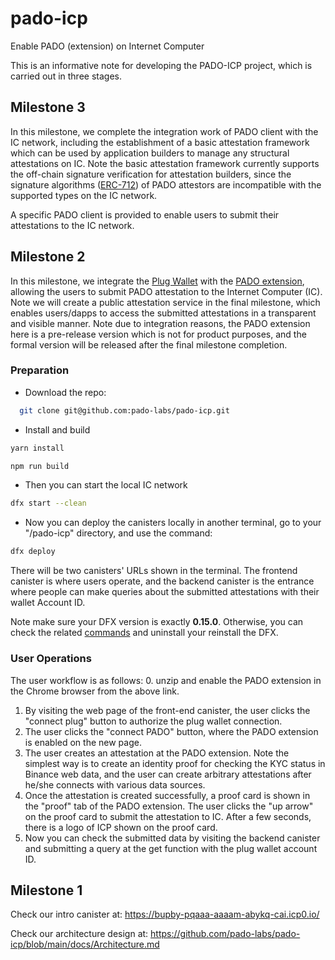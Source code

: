# pado-icp
Enable PADO (extension) on Internet Computer

This is an informative note for developing the PADO-ICP project, which is carried out in three stages.

## Milestone 3 

In this milestone, we complete the integration work of PADO client with the IC network, including the establishment of a basic attestation framework which can be used by application builders to manage any structural attestations on IC. Note the basic attestation framework currently supports the off-chain signature verification for attestation builders, since the signature algorithms ([ERC-712](https://eips.ethereum.org/EIPS/eip-712)) of PADO attestors are incompatible with the supported types on the IC network. 

A specific PADO client is provided to enable users to submit their attestations to the IC network. 


## Milestone 2

In this milestone, we integrate the [Plug Wallet](https://plugwallet.ooo/) with the [PADO extension](https://github.com/pado-labs/pado-icp/blob/main/PADO_extension_ICP_dev.zip), allowing the users to submit PADO attestation to the Internet Computer (IC). Note we will create a public attestation service in the final milestone, which enables users/dapps to access the submitted attestations in a transparent and visible manner. Note due to integration reasons, the PADO extension here is a pre-release version which is not for product purposes, and the formal version will be released after the final milestone completion.

### Preparation
* Download the repo:
```sh
  git clone git@github.com:pado-labs/pado-icp.git
```
* Install and build
```sh
yarn install
```
```sh
npm run build
```
* Then you can start the local IC network
```sh
dfx start --clean
```
* Now you can deploy the canisters locally in another terminal,
go to your "/pado-icp" directory, and use the command:
```sh
dfx deploy
```
There will be two canisters' URLs shown in the terminal. The frontend canister is where users operate, and the backend canister is the entrance where people can make queries about the submitted attestations with their wallet Account ID.

Note make sure your DFX version is exactly **0.15.0**. Otherwise, you can check the related [commands](https://internetcomputer.org/docs/current/developer-docs/setup/install/) and uninstall your reinstall the DFX.

### User Operations
The user workflow is as follows:
0. unzip and enable the PADO extension in the Chrome browser from the above link.
1. By visiting the web page of the front-end canister, the user clicks the "connect plug" button to authorize the plug wallet connection.
2. The user clicks the "connect PADO" button, where the PADO extension is enabled on the new page.
3. The user creates an attestation at the PADO extension. Note the simplest way is to create an identity proof for checking the KYC status in Binance web data, and the user can create arbitrary attestations after he/she connects with various data sources.
4. Once the attestation is created successfully, a proof card is shown in the "proof" tab of the PADO extension. The user clicks the "up arrow" on the proof card to submit the attestation to IC. After a few seconds, there is a logo of ICP shown on the proof card.
5. Now you can check the submitted data by visiting the backend canister and submitting a query at the get function with the plug wallet account ID.

## Milestone 1

Check our intro canister at: https://bupby-pqaaa-aaaam-abykq-cai.icp0.io/

Check our architecture design at: https://github.com/pado-labs/pado-icp/blob/main/docs/Architecture.md
